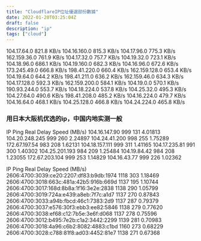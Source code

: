 ```yaml
---
title: "CloudflareIP位址優選部份數據"
date: 2022-01-20T03:25:04Z
draft: false
description: "ip"
tags: ["cloud"]
---
```


104.17.64.0   821.8 KB/s
104.16.160.0   815.3 KB/s
104.17.96.0   775.3 KB/s
162.159.36.0   761.9 KB/s
104.17.32.0   757.7 KB/s
104.19.32.0   723.1 KB/s
104.18.96.0   686.1 KB/s
104.19.160.0   682.3 KB/s
104.16.96.0   672.6 KB/s
173.245.49.0   666.8 KB/s
198.41.220.0  660.4 KB/s
162.159.128.0   653.4 KB/s
104.19.64.0   644.2 KB/s
198.41.211.0   636.2 KB/s
162.159.46.0   634.3 KB/s
104.17.128.0   592.3 KB/s
162.159.200.0   584.1 KB/s
104.19.0.0   570.1 KB/s
190.93.244.0   553.7 KB/s
104.18.224.0   537.8 KB/s
104.25.32.0   495.3 KB/s
104.27.64.0   490.6 KB/s
198.41.208.0   485.2 KB/s
104.16.224.0   479.7 KB/s
104.16.64.0   468.1 KB/s
104.25.128.0   466.8 KB/s
104.24.224.0   465.8 KB/s
### 用日本大阪机优选的ip，中国内地实测一般
IP  Ping    Real Delay  Speed (MB/s)
104.16.147.90   999 131 4.01813
104.20.248.245  999 260 2.24897
104.24.41.200   998 255 1.75289
172.67.197.54   983 208 1.62131
104.18.157.111  999 311 1.41165
104.17.235.81   991 300 1.40302
104.25.201.193  984 209 1.25484
104.19.84.42    984 208 1.23055
172.67.203.104  999 253 1.14829
104.16.43.77    999 226 1.02362

IP  Ping    Real Delay  Speed (MB/s)
2606:4700:3039:ce20:2207:df83:b9db:1974 1118    303 1.18469
2606:4700:3018:663c:481a:42b5:916b:669d 1137    195 1.10744
2606:4700:3017:168d:8b8a:1f16:3e2e:2838 1138    290 1.05799
2606:4700:3019:724a:e439:a8eb:7f7c:a1d7 1137    270 0.87843
2606:4700:3033:a94b:fbcd:46c1:7383:2d9  1137    287 0.79379
2606:4700:3037:e576:30f3:ebb3:ee82:5846 1138    279 0.77620
2606:4700:3038:ef68:c12:7b5e:3e6f:d068  1137    278 0.75596
2606:4700:3012:b495:7e2b:c1a2:3442:2299 1139    281 0.70983
2606:4700:3018:4a96:c6b2:8082:4883:c1bd 1160    273 0.68229
2606:4700:3028:c788:81f8:ad03:4452:81e7 1138    271 0.67368
